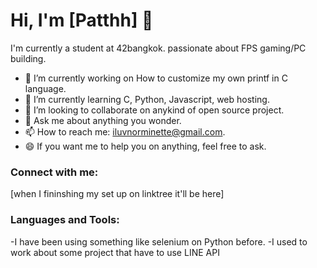 # Hi, I'm [Patthh] 👋

I'm currently a student at 42bangkok. passionate about FPS gaming/PC building.

- 🔭 I’m currently working on How to customize my own printf in C language.
- 🌱 I’m currently learning C, Python, Javascript, web hosting.
- 👯 I’m looking to collaborate on anykind of open source project.
- 💬 Ask me about anything you wonder.
- 📫 How to reach me: iluvnorminette@gmail.com.
- 😄 If you want me to help you on anything, feel free to ask.

### Connect with me:

[when I fininshing my set up on linktree it'll be here]

### Languages and Tools:

-I have been using something like selenium on Python before.
-I used to work about some project that have to use LINE API
